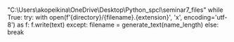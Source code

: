 #

"C:\Users\akopeikina\OneDrive\Desktop\Python_spcl\seminar7_files"
while True:
    try:
        with open(f'{directory}/{filename}.{extension}', 'x', encoding='utf-8') as f:
    f.write(text)
        except:
            filename = generate_text(name_length)
else:
    break
